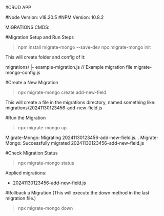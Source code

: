 #CRUD APP

#Node Version: v18.20.5
#NPM Version: 10.8.2

MIGRATIONS CMDS:

#Migration Setup and Run Steps
>npm install migrate-mongo --save-dev
>npx migrate-mongo init

This will create folder and config of it:

migrations/
  |- example-migration.js  // Example migration file
migrate-mongo-config.js     

#Create a New Migration
>npx migrate-mongo create add-new-field

This will create a file in the migrations directory, named something like:
migrations/20241130123456-add-new-field.js

#Run the Migration
>npx migrate-mongo up

Migrate-Mongo: Migrating 20241130123456-add-new-field.js...
Migrate-Mongo: Successfully migrated 20241130123456-add-new-field.js

#Check Migration Status
>npx migrate-mongo status

Applied migrations:
 - 20241130123456-add-new-field.js

#Rollback a Migration (This will execute the down method in the last migration file.)
>npx migrate-mongo down
